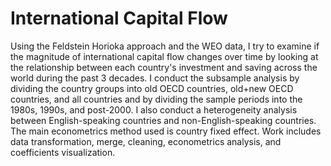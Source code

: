 # International Capital Flow
Using the Feldstein Horioka approach and the WEO data, I try to examine if the magnitude of international capital flow changes over time by looking at the relationship between each country's investment and saving across the world during the past 3 decades. I conduct the subsample analysis by dividing the country groups into old OECD countries, old+new OECD countries, and all countries and by dividing the sample periods into the 1980s, 1990s, and post-2000. 
I also conduct a heterogeneity analysis between English-speaking countries and non-English-speaking countries. 
The main econometrics method used is country fixed effect. Work includes data transformation, merge, cleaning, econometrics analysis, and coefficients visualization.
